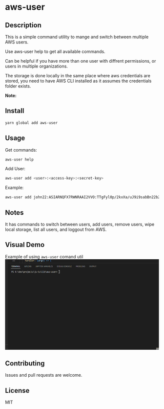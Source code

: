 # aws-user

## Description

This is a simple command utility to mange and switch between multiple AWS users.

Use aws-user help to get all available commands.

Can be helpful if you have more than one user with diffrent permissions, or users in multiple organizations.

The storage is done locally in the same place where aws credentials are stored, you need to have AWS CLI installed as it assumes the credentials folder exists.

**Note:**

## Install

```bash
yarn global add aws-user
```

## Usage

Get commands:

```bash
aws-user help
```

Add User:

```bash
aws-user add <user>:<access-key>:<secret-key>
```

Example:

```bash
aws-user add john22:ASIARNQFX7RWNRAAI2VVO:TTgFyl0p/2kxXa/uJ9i9sabBn22b2sewLXjaXPPY
```

## Notes

It has commands to switch between users, add users, remove users, wipe local storage, list all users, and loggout from AWS.

## Visual Demo

Example of using `aws-user` comand util
![aws-user Demo](/demo-aws-user.gif?raw=true "aws-user Demo")

## Contributing

Issues and pull requests are welcome.

## License

MIT
